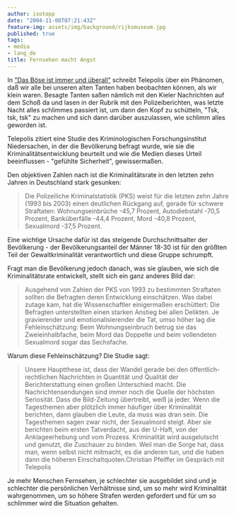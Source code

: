 ```yaml
---
author: isotopp
date: "2004-11-08T07:21:43Z"
feature-img: assets/img/background/rijksmuseum.jpg
published: true
tags:
- media
- lang_de
title: Fernsehen macht Angst
---
```

In ["Das Böse ist immer und überall"](http://www.heise.de/tp/deutsch/inhalt/co/18724/1.html) schreibt Telepolis über ein Phänomen, daß wir alle bei unseren alten Tanten haben beobachten können, als wir klein waren. Besagte Tanten saßen nämlich mit den Kieler Nachrichten auf dem Schoß da und lasen in der Rubrik mit den Polizeiberichten, was letzte Nacht alles schlimmes passiert ist, um dann den Kopf zu schütteln, "Tsk, tsk, tsk" zu machen und sich dann darüber auszulassen, wie schlimm alles geworden ist.

Telepolis zitiert eine Studie des Kriminologischen Forschungsinstitut Niedersachen, in der die Bevölkerung befragt wurde, wie sie die Kriminalitätsentwicklung beurteilt und wie die Medien dieses Urteil beeinflussen - "gefühlte Sicherheit", gewissermaßen.

Den objektiven Zahlen nach ist die Kriminalitätsrate in den letzten zehn Jahren in Deutschland stark gesunken: 

>  Die Polizeiliche Kriminalstatistik (PKS) weist für die letzten zehn Jahre (1993 bis 2003) einen deutlichen Rückgang auf, gerade für schwere Straftaten: Wohnungseinbrüche -45,7 Prozent, Autodiebstahl -70,5 Prozent, Banküberfälle -44,4 Prozent, Mord -40,8 Prozent, Sexualmord -37,5 Prozent.

Eine wichtige Ursache dafür ist das steigende Durchschnittsalter der Bevölkerung - der Bevölkerungsanteil der Männer 18-30 ist für den größten Teil der Gewaltkriminalität verantwortlich und diese Gruppe schrumpft.

Fragt man die Bevölkerung jedoch danach, was sie glauben, wie sich die Kriminalitätsrate entwickelt, stellt sich ein ganz anderes Bild dar: 

> Ausgehend von Zahlen der PKS von 1993 zu bestimmten Straftaten sollten die Befragten deren Entwicklung einschätzen. Was dabei zutage kam, hat die Wissenschaftler einigermaßen erschüttert: Die Befragten unterstellten einen starken Anstieg bei allen Delikten. Je gravierender und emotionalisierender die Tat, umso höher lag die Fehleinschätzung: Beim Wohnungseinbruch betrug sie das Zweieinhalbfache, beim Mord das Doppelte und beim vollendeten Sexualmord sogar das Sechsfache.

Warum diese Fehleinschätzung? Die Studie sagt: 

>  Unsere Hauptthese ist, dass der Wandel gerade bei den öffentlich-rechtlichen Nachrichten in Quantität und Qualität der Berichterstattung einen großen Unterschied macht. Die Nachrichtensendungen sind immer noch die Quelle der höchsten Seriosität. Dass die Bild-Zeitung übertreibt, weiß ja jeder. Wenn die Tagesthemen aber plötzlich immer häufiger über Kriminalität berichten, dann glauben die Leute, da muss was dran sein. Die Tagesthemen sagen zwar nicht, der Sexualmord steigt. Aber sie berichten beim ersten Tatverdacht, aus der U-Haft, von der Anklageerhebung und vom Prozess. Kriminalität wird ausgelutscht und genutzt, die Zuschauer zu binden. Weil man die Sorge hat, dass man, wenn selbst nicht mitmacht, es die anderen tun, und die haben dann die höheren Einschaltquoten.Christian Pfeiffer im Gespräch mit Telepolis

Je mehr Menschen Fernsehen, je schlechter sie ausgebildet sind und je schlechter die persönlichen Verhältnisse sind, um so mehr wird Kriminalität wahrgenommen, um so höhere Strafen werden gefordert und für um so schlimmer wird die Situation gehalten.
